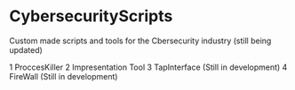 # CybersecurityScripts
Custom made scripts and tools for the Cbersecurity industry (still being updated) 

1 ProccesKiller
2 Impresentation Tool
3 TapInterface (Still in development)
4 FireWall (Still in development)


